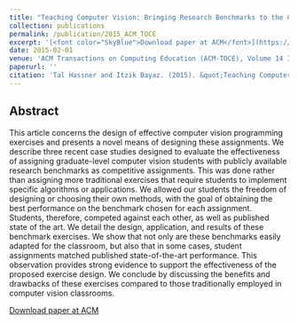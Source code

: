 ```yaml
---
title: "Teaching Computer Vision: Bringing Research Benchmarks to the Classroom"
collection: publications
permalink: /publication/2015_ACM_TOCE
excerpt: '[<font color="SkyBlue">Download paper at ACM</font>](https://dl.acm.org/citation.cfm?id=2597627)'
date: 2015-02-01
venue: 'ACM Transactions on Computing Education (ACM-TOCE), Volume 14 Issue 4'
paperurl: ''
citation: 'Tal Hassner and Itzik Bayaz. (2015). &quot;Teaching Computer Vision: Bringing Research Benchmarks to the Classroom.&quot; <i>ACM Transactions on Computing Education (ACM-TOCE), Volume 14 Issue 4</i>.'
---
```


Abstract
------

This article concerns the design of effective computer vision programming exercises and presents a novel means of designing these assignments. We describe three recent case studies designed to evaluate the effectiveness of assigning graduate-level computer vision students with publicly available research benchmarks as competitive assignments. This was done rather than assigning more traditional exercises that require students to implement specific algorithms or applications. We allowed our students the freedom of designing or choosing their own methods, with the goal of obtaining the best performance on the benchmark chosen for each assignment. Students, therefore, competed against each other, as well as published state of the art. We detail the design, application, and results of these benchmark exercises. We show that not only are these benchmarks easily adapted for the classroom, but also that in some cases, student assignments matched published state-of-the-art performance. This observation provides strong evidence to support the effectiveness of the proposed exercise design. We conclude by discussing the benefits and drawbacks of these exercises compared to those traditionally employed in computer vision classrooms.


[Download paper at ACM](https://dl.acm.org/citation.cfm?id=2597627)

